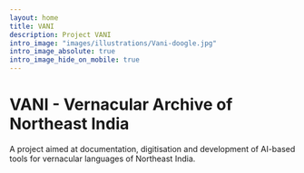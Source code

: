```yaml
---
layout: home
title: VANI
description: Project VANI
intro_image: "images/illustrations/Vani-doogle.jpg"
intro_image_absolute: true
intro_image_hide_on_mobile: true
---
```


# VANI - Vernacular Archive of Northeast India

A project aimed at documentation, digitisation and development of AI-based tools for vernacular languages of Northeast India.
